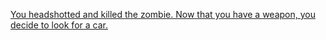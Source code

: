[You headshotted and killed the zombie. Now that you have a weapon, you decide to look for a car.](../../../../cars/cars.md)
